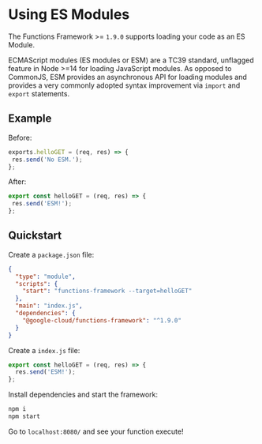 # Using ES Modules

The Functions Framework >= `1.9.0` supports loading your code as an ES Module.

ECMAScript modules (ES modules or ESM) are a TC39 standard, unflagged feature in Node >=14 for loading JavaScript modules. As opposed to CommonJS, ESM provides an asynchronous API for loading modules and provides a very commonly adopted syntax improvement via `import` and `export` statements.

## Example

Before:

```js
exports.helloGET = (req, res) => {
 res.send('No ESM.');
};
```

After:

```js
export const helloGET = (req, res) => {
 res.send('ESM!');
};
```

## Quickstart

Create a `package.json` file:

```json
{
  "type": "module",
  "scripts": {
    "start": "functions-framework --target=helloGET"
  },
  "main": "index.js",
  "dependencies": {
    "@google-cloud/functions-framework": "^1.9.0"
  }
}
```

Create a `index.js` file:

```js
export const helloGET = (req, res) => {
  res.send('ESM!');
};
```

Install dependencies and start the framework:

```sh
npm i
npm start
```

Go to `localhost:8080/` and see your function execute!
